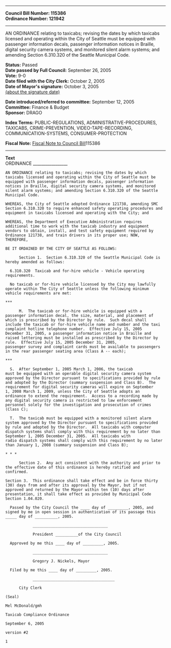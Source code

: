 * * * * *  
  
**Council Bill Number: [](#h0)[](#h2)115386**   
**Ordinance Number: 121942**  
  
* * * * *  
  
AN ORDINANCE relating to taxicabs; revising the dates by which taxicabs licensed and operating within the City of Seattle must be equipped with passenger information decals, passenger information notices in Braille, digital security camera systems, and monitored silent alarm systems; and amending Section 6.310.320 of the Seattle Municipal Code.  
  
**Status:** Passed   
**Date passed by Full Council:** September 26, 2005   
**Vote:** 9-0   
**Date filed with the City Clerk:** October 2, 2005   
**Date of Mayor's signature:** October 3, 2005   
[(about the signature date)](/~public/approvaldate.htm)   
  
  
**Date introduced/referred to committee:** September 12, 2005   
**Committee:** Finance & Budget   
**Sponsor:** DRAGO   
  
**Index Terms:** PUBLIC-REGULATIONS, ADMINISTRATIVE-PROCEDURES, TAXICABS, CRIME-PREVENTION, VIDEO-TAPE-RECORDING, COMMUNICATION-SYSTEMS, CONSUMER-PROTECTION  
  
**Fiscal Note:** [Fiscal Note to Council Bill](http://clerk.seattle.gov/~public/fnote/115386.htm)[](#h1)[](#h3)115386  
  
* * * * *  
  
**Text**  
    ORDINANCE _________________  
  
    AN ORDINANCE relating to taxicabs; revising the dates by which  
    taxicabs licensed and operating within the City of Seattle must be  
    equipped with passenger information decals, passenger information  
    notices in Braille, digital security camera systems, and monitored  
    silent alarm systems; and amending Section 6.310.320 of the Seattle  
    Municipal Code.  
  
    WHEREAS, the City of Seattle adopted Ordinance 121738, amending SMC  
    Section 6.310.320 to require enhanced safety operating procedures and  
    equipment in taxicabs licensed and operating with the City; and  
  
    WHEREAS, the Department of Executive Administration requires  
    additional time to work with the taxicab industry and equipment  
    vendors to obtain, install, and test safety equipment required by  
    Ordinance 121738, and train drivers in its proper use; NOW,  
    THEREFORE,  
  
    BE IT ORDAINED BY THE CITY OF SEATTLE AS FOLLOWS:  
  
          Section 1.  Section 6.310.320 of the Seattle Municipal Code is  
    hereby amended as follows:  
  
      6.310.320  Taxicab and for-hire vehicle - Vehicle operating  
    requirements.  
  
      No taxicab or for-hire vehicle licensed by the City may lawfully  
    operate within The City of Seattle unless the following minimum  
    vehicle requirements are met:  
  
    ***  
  
          M.  The taxicab or for-hire vehicle is equipped with a  
    passenger information decal, the size, material, and placement of  
    which is prescribed by the Director by rule.  Such decal shall  
    include the taxicab or for-hire vehicle name and number and the taxi  
    complaint hotline telephone number.  Effective July 15, 2005   
    December 31, 2005, a passenger information notice in Braille and  
    raised lettering must be installed as prescribed by the Director by  
    rule.  Effective July 15, 2005 December 31, 2005,  
    passenger survey and complaint cards must be available to passengers  
    in the rear passenger seating area (Class A -- each);  
  
    ***  
  
      S.  After September 1, 2005 March 1, 2006, the taxicab  
    must be equipped with an operable digital security camera system  
    approved by the Director pursuant to specifications provided by rule  
    and adopted by the Director (summary suspension and Class B).  The  
    requirement for digital security cameras will expire on September  
    1, 2008 March 1, 2009, unless the City of Seattle adopts an  
    ordinance to extend the requirement.  Access to a recording made by  
    any digital security camera is restricted to law enforcement  
    personnel solely for the investigation and prosecution of crimes  
    (Class C);  
  
      T.  The taxicab must be equipped with a monitored silent alarm  
    system approved by the Director pursuant to specifications provided  
    by rule and adopted by the Director.  All taxicabs with computer  
    dispatch systems shall comply with this requirement by no later than  
    September 1, 2005 December 31, 2005.  All taxicabs with  
    radio dispatch systems shall comply with this requirement by no later  
    than January 1, 2008 (summary suspension and Class B);  
  
    * * *  
  
          Section 2.  Any act consistent with the authority and prior to  
    the effective date of this ordinance is hereby ratified and  
    confirmed.  
  
    Section 3.  This ordinance shall take effect and be in force thirty  
    (30) days from and after its approval by the Mayor, but if not  
    approved and returned by the Mayor within ten (10) days after  
    presentation, it shall take effect as provided by Municipal Code  
    Section 1.04.020.  
  
      Passed by the City Council the ____ day of _________, 2005, and  
    signed by me in open session in authentication of its passage this  
    _____ day of __________, 2005.  
  
                _________________________________  
  
                President __________of the City Council  
  
      Approved by me this ____ day of _________, 2005.  
  
                _________________________________  
  
                Gregory J. Nickels, Mayor  
  
      Filed by me this ____ day of _________, 2005.  
  
                ____________________________________  
  
          City Clerk  
  
    (Seal)  
  
    Mel McDonald/gmh  
  
    Taxicab Compliance Ordinance  
  
    September 6, 2005  
  
    version #2  
  
    1  
